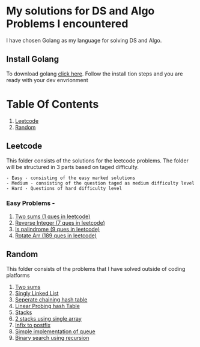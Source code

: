 # My solutions for DS and Algo Problems I encountered
I have chosen Golang as my language for solving DS and Algo.


## Install Golang
To download golang [click here](https://golang.org/doc/install). Follow the install tion steps and you are ready with your dev envrionment

# Table Of Contents
1. [Leetcode](#Leetcode)
2. [Random](#Random)

## Leetcode
This folder consists of the solutions for the leetcode problems. The folder will be structured in 3 parts based on taged difficulty. 

    - Easy - consisting of the easy marked solutions
    - Medium - consisting of the question taged as medium difficulty level
    - Hard - Questions of hard difficulty level

### Easy Problems - 
1) [Two sums (1 ques in leetcode)](leetcode/Arrays/Easy/1twoSums.go)
2) [Reverse Integer (7 ques in leetcode)](leetcode/Arrays/Easy/7reverseInteger.go)
3) [Is palindrome (9 ques in leetcode)](leetcode/Arrays/Easy/9isPalindrome.go)
4) [Rotate Arr (189 ques in leetcode)](leetcode/Arrays/Easy/189rotateArr.go)

## Random
This folder consists of the problems that I have solved outside of coding platforms
1) [Two sums](Random/Algo/twoSums.go)
2) [Singly Linked List](Random/linked-list/singlyLinkedList.go)
3) [Seperate chaining hash table](Random/HashTable/seperateChaining.go)
4) [Linear Probing hash Table](Random/HashTable/openAddressingLinearProbing.go)
5) [Stacks](Random/stack/stack.go)
6) [2 stacks using single array](Random/stack/2stack.go)
7) [Infix to postfix](Random/stack/infixToPostfix.go)
8) [Simple implementation of queue](Random/queue/queue.go)
9) [Binary search using recursion](Random/DC/Search/binarySearch.go)